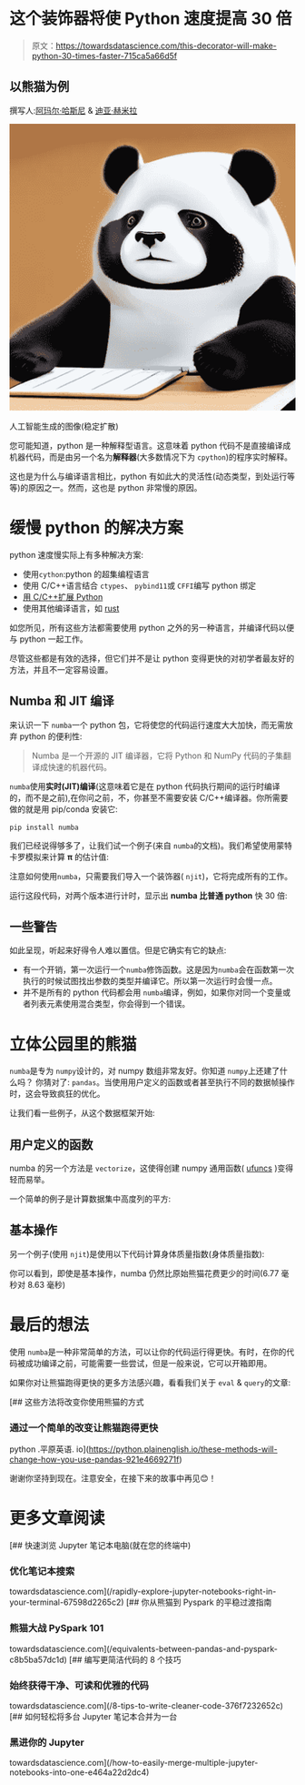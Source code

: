 # 这个装饰器将使 Python 速度提高 30 倍

> 原文：<https://towardsdatascience.com/this-decorator-will-make-python-30-times-faster-715ca5a66d5f>

## 以熊猫为例

撰写人:[阿玛尔·哈斯尼](https://medium.com/u/d38873cbc5aa?source=post_page-----40d1ab7243c2--------------------------------) & [迪亚·赫米拉](https://medium.com/u/7f47bdb8b8c0?source=post_page-----40d1ab7243c2--------------------------------)

![](img/f6011cac2adc152b6aa606213ae793cc.png)

人工智能生成的图像(稳定扩散)

您可能知道，python 是一种解释型语言。这意味着 python 代码不是直接编译成机器代码，而是由另一个名为**解释器**(大多数情况下为 `cpython`)的程序实时解释。

这也是为什么与编译语言相比，python 有如此大的灵活性(动态类型，到处运行等等)的原因之一。然而，这也是 python 非常慢的原因。

# 缓慢 python 的解决方案

python 速度慢实际上有多种解决方案:

*   使用`cython`:python 的超集编程语言
*   使用 C/C++语言结合 `ctypes`、 `pybind11`或 `CFFI`编写 python 绑定
*   [用 C/C++扩展 Python](https://docs.python.org/3/extending/extending.html)
*   使用其他编译语言，如 [rust](https://github.com/PyO3/pyo3)

如您所见，所有这些方法都需要使用 python 之外的另一种语言，并编译代码以便与 python 一起工作。

尽管这些都是有效的选择，但它们并不是让 python 变得更快的对初学者最友好的方法，并且不一定容易设置。

## Numba 和 JIT 编译

来认识一下 `numba`一个 python 包，它将使您的代码运行速度大大加快，而无需放弃 python 的便利性:

> Numba 是一个开源的 JIT 编译器，它将 Python 和 NumPy 代码的子集翻译成快速的机器代码。

`numba`使用**实时(JIT)编译**(这意味着它是在 python 代码执行期间的运行时编译的，而不是之前),在你问之前，不，你甚至不需要安装 C/C++编译器。你所需要做的就是用 pip/conda 安装它:

```
pip install numba
```

我们已经说得够多了，让我们试一个例子(来自 `numba`的文档)。我们希望使用蒙特卡罗模拟来计算 **π** 的估计值:

注意如何使用`numba`，只需要我们导入一个装饰器( `njit`)，它将完成所有的工作。

运行这段代码，对两个版本进行计时，显示出 **numba 比普通 python** 快 30 倍:

## 一些警告

如此呈现，听起来好得令人难以置信。但是它确实有它的缺点:

*   有一个开销，第一次运行一个`numba`修饰函数。这是因为`numba`会在函数第一次执行的时候试图找出参数的类型并编译它。所以第一次运行时会慢一点。
*   并不是所有的 python 代码都会用 `numba`编译，例如，如果你对同一个变量或者列表元素使用混合类型，你会得到一个错误。

# 立体公园里的熊猫

`numba`是专为 `numpy`设计的，对 numpy 数组非常友好。你知道 `numpy`上还建了什么吗？
你猜对了: `pandas`。当使用用户定义的函数或者甚至执行不同的数据帧操作时，这会导致疯狂的优化。

让我们看一些例子，从这个数据框架开始:

## 用户定义的函数

numba 的另一个方法是 `vectorize`，这使得创建 numpy 通用函数( [ufuncs](https://numpy.org/doc/stable/reference/ufuncs.html) )变得轻而易举。

一个简单的例子是计算数据集中高度列的平方:

## 基本操作

另一个例子(使用 `njit`)是使用以下代码计算身体质量指数(身体质量指数):

你可以看到，即使是基本操作，numba 仍然比原始熊猫花费更少的时间(6.77 毫秒对 8.63 毫秒)

# 最后的想法

使用 `numba`是一种非常简单的方法，可以让你的代码运行得更快。有时，在你的代码被成功编译之前，可能需要一些尝试，但是一般来说，它可以开箱即用。

如果你对让熊猫跑得更快的更多方法感兴趣，看看我们关于 `eval` & `query`的文章:

[](https://python.plainenglish.io/these-methods-will-change-how-you-use-pandas-921e4669271f) [## 这些方法将改变你使用熊猫的方式

### 通过一个简单的改变让熊猫跑得更快

python .平原英语. io](https://python.plainenglish.io/these-methods-will-change-how-you-use-pandas-921e4669271f) 

谢谢你坚持到现在。注意安全，在接下来的故事中再见😊！

# 更多文章阅读

[](/rapidly-explore-jupyter-notebooks-right-in-your-terminal-67598d2265c2) [## 快速浏览 Jupyter 笔记本电脑(就在您的终端中)

### 优化笔记本搜索

towardsdatascience.com](/rapidly-explore-jupyter-notebooks-right-in-your-terminal-67598d2265c2) [](/equivalents-between-pandas-and-pyspark-c8b5ba57dc1d) [## 你从熊猫到 Pyspark 的平稳过渡指南

### 熊猫大战 PySpark 101

towardsdatascience.com](/equivalents-between-pandas-and-pyspark-c8b5ba57dc1d) [](/8-tips-to-write-cleaner-code-376f7232652c) [## 编写更简洁代码的 8 个技巧

### 始终获得干净、可读和优雅的代码

towardsdatascience.com](/8-tips-to-write-cleaner-code-376f7232652c) [](/how-to-easily-merge-multiple-jupyter-notebooks-into-one-e464a22d2dc4) [## 如何轻松将多台 Jupyter 笔记本合并为一台

### 黑进你的 Jupyter

towardsdatascience.com](/how-to-easily-merge-multiple-jupyter-notebooks-into-one-e464a22d2dc4)